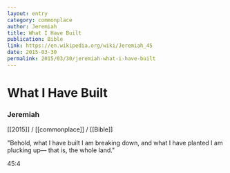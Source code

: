 ```yaml
---
layout: entry
category: commonplace
author: Jeremiah
title: What I Have Built
publication: Bible
link: https://en.wikipedia.org/wiki/Jeremiah_45
date: 2015-03-30
permalink: 2015/03/30/jeremiah-what-i-have-built
---
```


# What I Have Built

### Jeremiah

[[2015]] / [[commonplace]] / [[Bible]]

"Behold, what I have built I am breaking down, and what I have planted I am plucking up— that is, the whole land."

45:4
